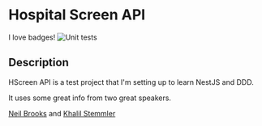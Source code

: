 # Hospital Screen API

I love badges!
![Unit tests](https://github.com/lucasaba/hscreen-api/workflows/HS-API-Tests/badge.svg)

## Description

HScreen API is a test project that I'm setting up to learn NestJS and DDD.

It uses some great info from two great speakers.

[Neil Brooks](https://twitter.com/nealio82) and [Khalil Stemmler](https://khalilstemmler.com/)
